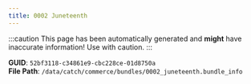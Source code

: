 ```yaml
---
title: 0002 Juneteenth
---
```


:::caution
This page has been automatically generated and **might** have inaccurate information!
Use with caution.
:::

**GUID**: `52bf3118-c34861e9-cbc228ce-01d8750a`  
**File Path**: `/data/catch/commerce/bundles/0002_juneteenth.bundle_info`
